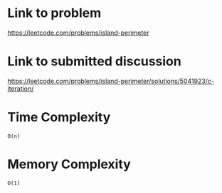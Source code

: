# Link to problem
https://leetcode.com/problems/island-perimeter

# Link to submitted discussion
https://leetcode.com/problems/island-perimeter/solutions/5041923/c-iteration/

# Time Complexity
`O(n)`

# Memory Complexity
`O(1)`
